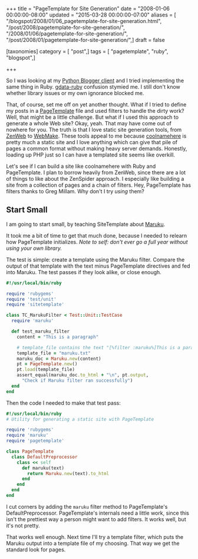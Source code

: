 +++
title = "PageTemplate for Site Generation"
date = "2008-01-06 00:00:00-08:00"
updated = "2015-03-28 00:00:00-07:00"
aliases = [ "/blogspot/2008/01/06_pagetemplate-for-site-generation.html", "/post/2008/pagetemplate-for-site-generation/", "/2008/01/06/pagetemplate-for-site-generation/", "/post/2008/01/pagetemplate-for-site-generation/",]
draft = false

[taxonomies]
category = [ "post",]
tags = [ "pagetemplate", "ruby", "blogspot",]

+++

[Python Blogger client]: /post/2007/12/python-loves-blogger-part-1/
[gdata-ruby]: https://code.google.com/p/gdata-ruby-util/
[PageTemplate]: /tags/pagetemplate/

So I was looking at my [Python Blogger client][] and I tried implementing the same thing in Ruby. [gdata-ruby][] confusion stymied me. I still don't know whether library issues or my own ignorance blocked me.
<!--more-->

[ZenWeb]: http://zenspider.com/ZSS/Products/ZenWeb/index.html
[WebMake]: http://webmake.taint.org
[coolnamehere]: /categories/coolnamehere/

That, of course, set me off on yet another thought. What if I tried to define my posts in a [PageTemplate][] file and used filters to handle the dirty work? Well, that might be a little challenge. But what if I used this approach to generate a whole Web site? Okay, yeah. That may have come out of nowhere for you. The truth is that I love static site generation tools, from [ZenWeb][] to [WebMake][]. These tools appeal to me because [coolnamehere][] is pretty much a static site and I love anything which can give that pile of pages a common format without making heavy server demands. Honestly, loading up PHP just so I can have a templated site seems like overkill.

Let's see if I can build a site like coolnamehere with Ruby and PageTemplate. I plan to borrow heavily from ZenWeb, since there are a lot of things to like about the ZenSpider approach. I especially like
  building a site from a collection of pages and a chain of filters. Hey, PageTemplate has filters thanks to Greg Millam. Why don't I try *using* them?

## Start Small

[Maruku]: https://github.com/bhollis/maruku

I am going to start small, by teaching SiteTemplate about [Maruku][].

It took me a bit of time to get that much done, because I needed to relearn how PageTemplate initializes. *Note to self: don't ever go a full year without using your own library.*

The test is simple: create a template using the Maruku filter. Compare the output of that template
with the text minus PageTemplate directives and fed into Maruku. The test passes if they look alike,
or close enough.

``` ruby
#!/usr/local/bin/ruby

require 'rubygems'
require 'test/unit'
require 'sitetemplate'

class TC_MarukuFilter < Test::Unit::TestCase
  require 'maruku'

  def test_maruku_filter
    content = "This is a paragraph"

    # template_file contains the text "[%filter :maruku%]This is a paragraph[%end%]"
    template_file = "maruku.txt"
    maruku_doc = Maruku.new(content)
    pt = PageTemplate.new()
    pt.load(template_file)
    assert_equal(maruku_doc.to_html + "\n", pt.output,
      "Check if Maruku filter ran successfully")
  end
end
```

Then the code I needed to make that test pass:

``` ruby
#!/usr/local/bin/ruby
# Utility for generating a static site with PageTemplate

require 'rubygems'
require 'maruku'
require 'pagetemplate'

class PageTemplate
  class DefaultPreprocessor
    class << self
      def maruku(text)
        return Maruku.new(text).to_html
      end
    end
  end
end
```

I cut corners by adding the `maruku` filter method to PageTemplate's DefaultPreprocessor. PageTemplate's internals need a little work, since this isn't the prettiest way a person might want to add filters. It works well, but it's not pretty.

That works well enough. Next time I'll try a template filter, which puts the Maruku output into a template file of my choosing. That way we get the standard look for pages.